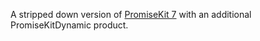 A stripped down version of [PromiseKit 7](https://github.com/mxcl/PromiseKit) with an additional PromiseKitDynamic product.
